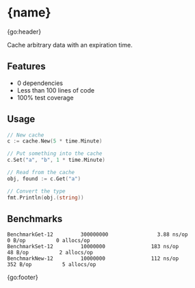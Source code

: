 # {name}

{go:header}

Cache arbitrary data with an expiration time.

## Features

* 0 dependencies
* Less than 100 lines of code
* 100% test coverage

## Usage

```go
// New cache
c := cache.New(5 * time.Minute)

// Put something into the cache
c.Set("a", "b", 1 * time.Minute)

// Read from the cache
obj, found := c.Get("a")

// Convert the type
fmt.Println(obj.(string))
```

## Benchmarks

```text
BenchmarkGet-12         300000000                3.88 ns/op            0 B/op          0 allocs/op
BenchmarkSet-12         10000000               183 ns/op              48 B/op          2 allocs/op
BenchmarkNew-12         10000000               112 ns/op             352 B/op          5 allocs/op
```

{go:footer}
